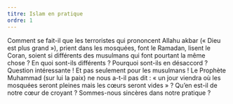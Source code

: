 ```yaml
---
titre: Islam en pratique
ordre: 1
---
```

Comment se fait-il que les terroristes qui prononcent Allahu akbar («&nbsp;Dieu est plus grand&nbsp;»), prient dans les mosquées, font le Ramadan, lisent le Coran, soient si différents des musulmans qui font pourtant la même chose&nbsp;? En quoi sont-ils différents&nbsp;? Pourquoi sont-ils en désaccord&nbsp;? Question intéressante&nbsp;! Et pas seulement pour les musulmans&nbsp;! Le Prophète Muhammad (sur lui la paix) ne nous a-t-il pas dit&nbsp;: «&nbsp;un jour viendra où les mosquées seront pleines mais les c&oelig;urs seront vides&nbsp;»&nbsp;? Qu’en est-il de notre c&oelig;ur de croyant&nbsp;? Sommes-nous sincères dans notre pratique&nbsp;?